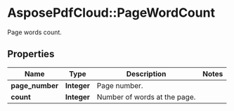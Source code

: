 ﻿# AsposePdfCloud::PageWordCount
Page words count.

## Properties
Name | Type | Description | Notes
------------ | ------------- | ------------- | -------------
**page_number** | **Integer** | Page number. | 
**count** | **Integer** | Number of words at the page. | 


